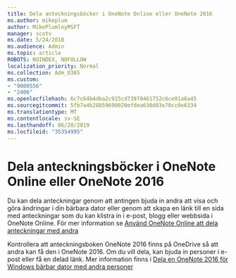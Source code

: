 ```yaml
---
title: Dela anteckningsböcker i OneNote Online eller OneNote 2016
ms.author: mikeplum
author: MikePlumleyMSFT
manager: scotv
ms.date: 5/24/2018
ms.audience: Admin
ms.topic: article
ROBOTS: NOINDEX, NOFOLLOW
localization_priority: Normal
ms.collection: Adm_O365
ms.custom:
- "9000556"
- "2406"
ms.openlocfilehash: 6c7c64b4dba2c915cd73978461752c6ce01a6a45
ms.sourcegitcommit: 5fb7a4b28859690020efdea630d03e70cc0e6334
ms.translationtype: MT
ms.contentlocale: sv-SE
ms.lasthandoff: 06/28/2019
ms.locfileid: "35354995"
---
```

# <a name="share-notebooks-in-onenote-online-or-onenote-2016"></a>Dela anteckningsböcker i OneNote Online eller OneNote 2016

Du kan dela anteckningar genom att antingen bjuda in andra att visa och göra ändringar i din bärbara dator eller genom att skapa en länk till en sida med anteckningar som du kan klistra in i e-post, blogg eller webbsida i OneNote Online. För mer information se [Använd OneNote Online att dela anteckningar med andra](https://support.office.com/article/D3481FBE-E06C-4883-B7E9-B2EE9F38AED3)

Kontrollera att anteckningsboken OneNote 2016 finns på OneDrive så att andra kan få den i OneNote 2016. Om du vill dela, kan bjuda in personer i e-post eller få en delad länk. Mer information finns i [Dela en OneNote 2016 för Windows bärbar dator med andra personer](https://support.office.com/article/d14b6033-7a95-4536-9216-bb0a5e0f8285)